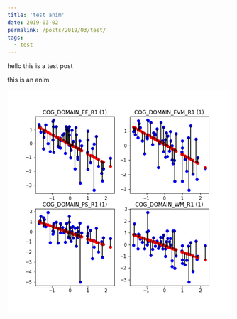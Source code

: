 ```yaml
---
title: 'test anim'
date: 2019-03-02
permalink: /posts/2019/03/test/
tags:
  - test
---
```


hello this is a test post

this is an anim

![test animation](/images/anim.gif)
